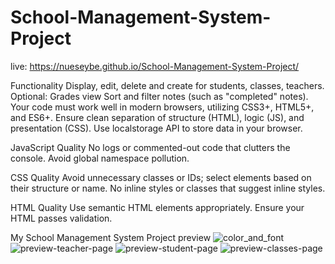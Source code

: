 # School-Management-System-Project
live: https://nueseybe.github.io/School-Management-System-Project/

Functionality
Display, edit, delete and create for students, classes, teachers.
Optional: Grades view
Sort and filter notes (such as "completed" notes).
Your code must work well in modern browsers, utilizing CSS3+, HTML5+, and ES6+.
Ensure clean separation of structure (HTML), logic (JS), and presentation (CSS).
Use localstorage API to store data in your browser.

JavaScript Quality
No logs or commented-out code that clutters the console.
Avoid global namespace pollution.

CSS Quality
Avoid unnecessary classes or IDs; select elements based on their structure or name.
No inline styles or classes that suggest inline styles.

HTML Quality
Use semantic HTML elements appropriately.
Ensure your HTML passes validation.

My School Management System Project preview
![color_and_font](https://github.com/Nueseybe/School-Management-System-Project/assets/113981173/65d413f3-d8dd-4a2b-ba78-d58a2d6cff59)
![preview-teacher-page](https://github.com/Nueseybe/School-Management-System-Project/assets/113981173/c0a6ee28-bc6c-4c86-ab1d-ab42d1db41e1)
![preview-student-page](https://github.com/Nueseybe/School-Management-System-Project/assets/113981173/983f05a2-2b5f-488b-a2ad-2ef6ad74fe86)
![preview-classes-page](https://github.com/Nueseybe/School-Management-System-Project/assets/113981173/e841dcb8-58c8-4a48-a5cb-d00a9c8df276)


